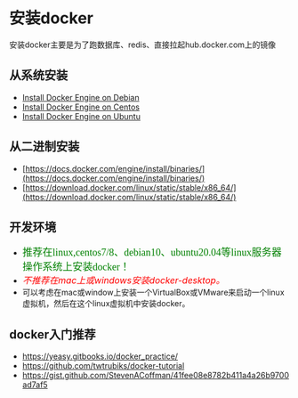 # 安装docker

安装docker主要是为了跑数据库、redis、直接拉起hub.docker.com上的镜像

## 从系统安装

* [Install Docker Engine on Debian](https://docs.docker.com/engine/install/debian/)
* [Install Docker Engine on Centos](https://docs.docker.com/engine/install/centos/)
* [Install Docker Engine on Ubuntu](https://docs.docker.com/engine/install/ubuntu/)

## 从二进制安装

* [https://docs.docker.com/engine/install/binaries/](https://docs.docker.com/engine/install/binaries/)
* [https://download.docker.com/linux/static/stable/x86_64/](https://download.docker.com/linux/static/stable/x86_64/)

## 开发环境

* <font face="黑体" color=green size=4>推荐在linux,centos7/8、debian10、ubuntu20.04等linux服务器操作系统上安装docker！</font>
* <font color=red size=3>_不推荐在mac上或windows安装docker-desktop。_</font>
* 可以考虑在mac或window上安装一个VirtualBox或VMware来启动一个linux虚拟机，然后在这个linux虚拟机中安装docker。

## docker入门推荐

* <https://yeasy.gitbooks.io/docker_practice/>
* <https://github.com/twtrubiks/docker-tutorial>
* <https://gist.github.com/StevenACoffman/41fee08e8782b411a4a26b9700ad7af5>
